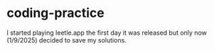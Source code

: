 # coding-practice

I started playing leetle.app the first day it was released but only now (1/9/2025) decided to save my solutions. 
